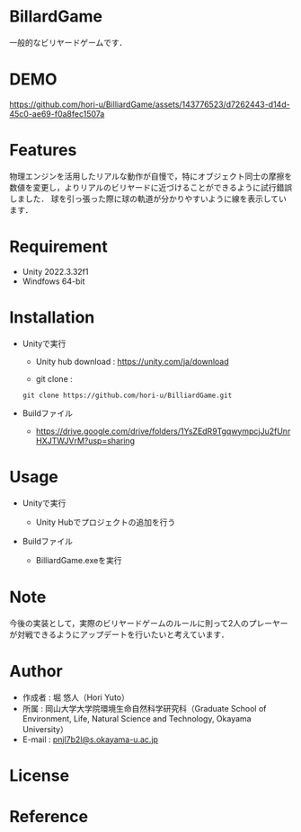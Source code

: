 # BillardGame

一般的なビリヤードゲームです．

# DEMO

https://github.com/hori-u/BilliardGame/assets/143776523/d7262443-d14d-45c0-ae69-f0a8fec1507a

# Features

物理エンジンを活用したリアルな動作が自慢で，特にオブジェクト同士の摩擦を数値を変更し，よりリアルのビリヤードに近づけることができるように試行錯誤しました．
球を引っ張った際に球の軌道が分かりやすいように線を表示しています．

# Requirement

* Unity 2022.3.32f1
* Windfows 64-bit

# Installation

* Unityで実行
  * Unity hub download : 
  https://unity.com/ja/download

  * git clone :
  ```
  git clone https://github.com/hori-u/BilliardGame.git
  ```

* Buildファイル
  * https://drive.google.com/drive/folders/1YsZEdR9TgqwympcjJu2fUnrHXJTWJVrM?usp=sharing

# Usage

* Unityで実行
  * Unity Hubでプロジェクトの追加を行う
 
* Buildファイル
  * BilliardGame.exeを実行


# Note

今後の実装として，実際のビリヤードゲームのルールに則って2人のプレーヤーが対戦できるようにアップデートを行いたいと考えています．

# Author

* 作成者 : 堀 悠人（Hori Yuto）
* 所属 : 岡山大学大学院環境生命自然科学研究科（Graduate School of Environment, Life, Natural Science and Technology, Okayama University）
* E-mail : pnjl7b2l@s.okayama-u.ac.jp

# License

# Reference

